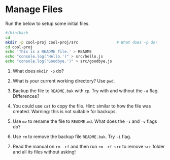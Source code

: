 # Manage Files

Run the below to setup some initial files.
```bash
#/bin/bash
cd
mkdir -p cool-proj cool-proj/src                 # What does -p do?
cd cool-proj
echo 'This is a README file.' > README
echo "console.log('Hello.')" > src/hello.js
echo "console.log('Goodbye.')" > src/goodbye.js
```


1. What does `mkdir -p` do?

1. What is your current working directory? Use `pwd`.

1. Backup the file to `README.bak` with `cp`. Try with and without the `-a`
flag. Differences?

1. You could use `cat` to copy the file. Hint: similar to how the file was
created. Warning: this is not suitable for backups.

1. Use `mv` to rename the file to `README.md`. What does the `-i` and `-v` flags
do?

1. Use `rm` to remove the backup file `README.bak`. Try `-i` flag.

1. Read the manual on `rm -rf` and then run `rm -rf src` to remove `src` folder
and all its files without asking!


